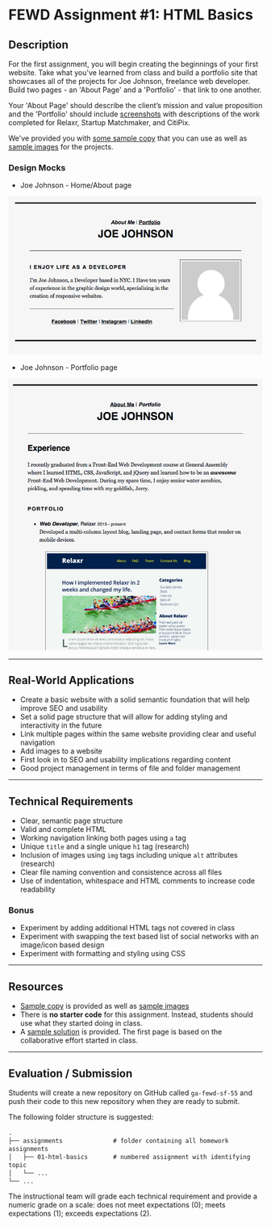 # FEWD Assignment #1: HTML Basics

## Description

For the first assignment, you will begin creating the beginnings of your first website. Take what you've learned from class and build a portfolio site that showcases all of the projects for Joe Johnson, freelance web developer. Build two pages - an 'About Page' and a 'Portfolio' - that link to one another.

Your 'About Page' should describe the client’s mission and value proposition and the 'Portfolio' should include [screenshots](starter_code/images) with descriptions of the work completed for Relaxr, Startup Matchmaker, and CitiPix.

We've provided you with [some sample copy](starter_code/sample_copy.txt) that you can use as well as [sample images](starter_code/images) for the projects.

### Design Mocks

* Joe Johnson - Home/About page

![About Joe](design_mocks/about_me_deliverable.png)

* Joe Johnson - Portfolio page

![Joe's Portfolio](design_mocks/portfolio_deliverable.png)

---

## Real-World Applications

- Create a basic website with a solid semantic foundation that will help improve SEO and usability
- Set a solid page structure that will allow for adding styling and interactivity in the future
- Link multiple pages within the same website providing clear and useful navigation	
- Add images to a website
- First look in to SEO and usability implications regarding content
- Good project management in terms of file and folder management

---

## Technical Requirements

- Clear, semantic page structure
- Valid and complete HTML
- Working navigation linking both pages using `a` tag
- Unique `title` and a single unique `h1` tag (research)
- Inclusion of images using `img` tags including unique `alt` attributes (research)
- Clear file naming convention and consistence across all files
- Use of indentation, whitespace and HTML comments to increase code readability

### Bonus

- Experiment by adding additional HTML tags not covered in class
- Experiment with swapping the text based list of social networks with an image/icon based design
- Experiment with formatting and styling using CSS

---

## Resources

- [Sample copy](starter_code/sample_copy.txt) is provided as well as [sample images](starter_code/images)
- There is **no starter code** for this assignment. Instead, students should use what they started doing in class.
- A [sample solution](solution) is provided. The first page is based on the collaborative effort started in class.

---

## Evaluation / Submission

Students will create a new repository on GitHub called `ga-fewd-sf-55` and push their code to this new repository when they are ready to submit.

The following folder structure is suggested:

    .
    ├── assignments              # folder containing all homework assignments
    │   ├── 01-html-basics       # numbered assignment with identifying topic
    │   └── ...
    └── ...

The instructional team will grade each technical requirement and provide a numeric grade on a scale: does not meet expectations (0); meets expectations (1); exceeds expectations (2).